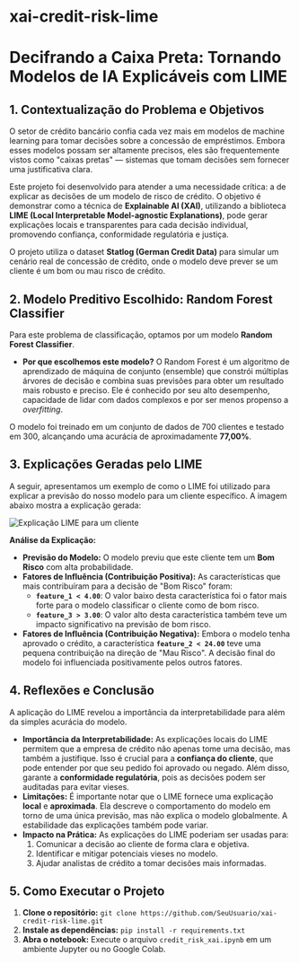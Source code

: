 # xai-credit-risk-lime
# Decifrando a Caixa Preta: Tornando Modelos de IA Explicáveis com LIME

## 1. Contextualização do Problema e Objetivos

O setor de crédito bancário confia cada vez mais em modelos de machine learning para tomar decisões sobre a concessão de empréstimos. Embora esses modelos possam ser altamente precisos, eles são frequentemente vistos como "caixas pretas" — sistemas que tomam decisões sem fornecer uma justificativa clara.

Este projeto foi desenvolvido para atender a uma necessidade crítica: a de explicar as decisões de um modelo de risco de crédito. O objetivo é demonstrar como a técnica de **Explainable AI (XAI)**, utilizando a biblioteca **LIME (Local Interpretable Model-agnostic Explanations)**, pode gerar explicações locais e transparentes para cada decisão individual, promovendo confiança, conformidade regulatória e justiça.

O projeto utiliza o dataset **Statlog (German Credit Data)** para simular um cenário real de concessão de crédito, onde o modelo deve prever se um cliente é um bom ou mau risco de crédito.

## 2. Modelo Preditivo Escolhido: Random Forest Classifier

Para este problema de classificação, optamos por um modelo **Random Forest Classifier**.

- **Por que escolhemos este modelo?** O Random Forest é um algoritmo de aprendizado de máquina de conjunto (ensemble) que constrói múltiplas árvores de decisão e combina suas previsões para obter um resultado mais robusto e preciso. Ele é conhecido por seu alto desempenho, capacidade de lidar com dados complexos e por ser menos propenso a *overfitting*.

O modelo foi treinado em um conjunto de dados de 700 clientes e testado em 300, alcançando uma acurácia de aproximadamente **77,00%**.

## 3. Explicações Geradas pelo LIME

A seguir, apresentamos um exemplo de como o LIME foi utilizado para explicar a previsão do nosso modelo para um cliente específico. A imagem abaixo mostra a explicação gerada:

![Explicação LIME para um cliente](images/explicacao_cliente_0.png)

**Análise da Explicação:**

- **Previsão do Modelo:** O modelo previu que este cliente tem um **Bom Risco** com alta probabilidade.
- **Fatores de Influência (Contribuição Positiva):** As características que mais contribuíram para a decisão de "Bom Risco" foram:
    - **`feature_1 < 4.00`**: O valor baixo desta característica foi o fator mais forte para o modelo classificar o cliente como de bom risco.
    - **`feature_3 > 3.00`**: O valor alto desta característica também teve um impacto significativo na previsão de bom risco.
- **Fatores de Influência (Contribuição Negativa):** Embora o modelo tenha aprovado o crédito, a característica **`feature_2 < 24.00`** teve uma pequena contribuição na direção de "Mau Risco". A decisão final do modelo foi influenciada positivamente pelos outros fatores.

## 4. Reflexões e Conclusão

A aplicação do LIME revelou a importância da interpretabilidade para além da simples acurácia do modelo.

- **Importância da Interpretabilidade:** As explicações locais do LIME permitem que a empresa de crédito não apenas tome uma decisão, mas também a justifique. Isso é crucial para a **confiança do cliente**, que pode entender por que seu pedido foi aprovado ou negado. Além disso, garante a **conformidade regulatória**, pois as decisões podem ser auditadas para evitar vieses.
- **Limitações:** É importante notar que o LIME fornece uma explicação **local** e **aproximada**. Ela descreve o comportamento do modelo em torno de uma única previsão, mas não explica o modelo globalmente. A estabilidade das explicações também pode variar.
- **Impacto na Prática:** As explicações do LIME poderiam ser usadas para:
    1.  Comunicar a decisão ao cliente de forma clara e objetiva.
    2.  Identificar e mitigar potenciais vieses no modelo.
    3.  Ajudar analistas de crédito a tomar decisões mais informadas.

## 5. Como Executar o Projeto

1.  **Clone o repositório:**
    `git clone https://github.com/SeuUsuario/xai-credit-risk-lime.git`
2.  **Instale as dependências:**
    `pip install -r requirements.txt`
3.  **Abra o notebook:**
    Execute o arquivo `credit_risk_xai.ipynb` em um ambiente Jupyter ou no Google Colab.
